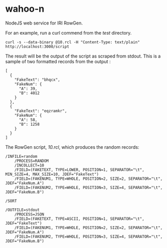 # wahoo-n
NodeJS web service for IRI RowGen.

For an example, run a curl commend from the *test* directory.

`curl -s --data-binary @10.rcl -H "Content-Type: text/plain" http://localhost:3000/script`

The result will be the output of the script as scraped from stdout. This is a sample of two formatted records from the output :

```
[
  {
    "FakeText": "bhqcx",
    "FakeNum": {
      "A": 39,
      "B": 4012
    }
  },
  {
    "FakeText": "eqzramkr",
    "FakeNum": {
      "A": 58,
      "B": 1258
    }
  }
]
```

The RowGen script, *10.rcl*, which produces the random records:

```
/INFILE=random
    /PROCESS=RANDOM
    /INCOLLECT=10
    /FIELD=(FAKETEXT, TYPE=LOWER, POSITION=1, SEPARATOR="\t", MIN_SIZE=4, MAX_SIZE=10, JDEF="FakeText")
    /FIELD=(FAKENUM1, TYPE=WHOLE, POSITION=2, SIZE=2, SEPARATOR="\t", JDEF="FakeNum.A")
    /FIELD=(FAKENUM2, TYPE=WHOLE, POSITION=3, SIZE=4, SEPARATOR="\t", JDEF="FakeNum.B")

/SORT

/OUTFILE=stdout
    /PROCESS=JSON
    /FIELD=(FAKETEXT, TYPE=ASCII, POSITION=1, SEPARATOR="\t", JDEF="FakeText")
    /FIELD=(FAKENUM1, TYPE=WHOLE, POSITION=2, SIZE=2, SEPARATOR="\t", JDEF="FakeNum.A")
    /FIELD=(FAKENUM2, TYPE=WHOLE, POSITION=3, SIZE=4, SEPARATOR="\t", JDEF="FakeNum.B")
```
